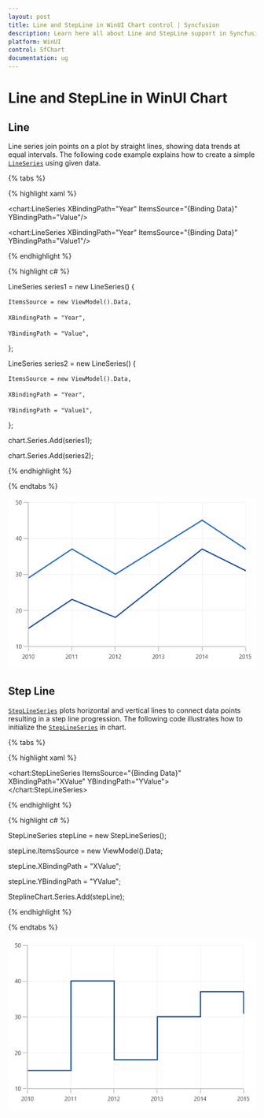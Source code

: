 ```yaml
---
layout: post
title: Line and StepLine in WinUI Chart control | Syncfusion
description: Learn here all about Line and StepLine support in Syncfusion WinUI Chart (SfChart) control and more.
platform: WinUI
control: SfChart
documentation: ug
---
```


# Line and StepLine in WinUI Chart

## Line

Line series join points on a plot by straight lines, showing data trends at equal intervals. The following code example explains how to create a simple [`LineSeries`](https://help.syncfusion.com/cr/WinUI/Syncfusion.UI.Xaml.Charts.LineSeries.html#) using given data.

{% tabs %}

{% highlight xaml %}

<chart:LineSeries XBindingPath="Year" ItemsSource="{Binding Data}" YBindingPath="Value"/>

<chart:LineSeries XBindingPath="Year" ItemsSource="{Binding Data}" YBindingPath="Value1"/>

{% endhighlight %}

{% highlight c# %}

LineSeries series1 = new LineSeries()
{

    ItemsSource = new ViewModel().Data,

    XBindingPath = "Year",

    YBindingPath = "Value",

};

LineSeries series2 = new LineSeries()
{

    ItemsSource = new ViewModel().Data,

    XBindingPath = "Year",

    YBindingPath = "Value1",

};

chart.Series.Add(series1);

chart.Series.Add(series2);

{% endhighlight %}

{% endtabs %}

![Line chart type in WinUI](Series_images/line_chart.png)

## Step Line

[`StepLineSeries`](https://help.syncfusion.com/cr/WinUI/Syncfusion.UI.Xaml.Charts.StepLineSeries.html) plots horizontal and vertical lines to connect data points resulting in a step line progression. The following code illustrates how to initialize the [`StepLineSeries`](https://help.syncfusion.com/cr/WinUI/Syncfusion.UI.Xaml.Charts.StepLineSeries.html) in chart.

{% tabs %}

{% highlight xaml %}

<chart:StepLineSeries ItemsSource="{Binding Data}" XBindingPath="XValue" YBindingPath="YValue">       
</chart:StepLineSeries>

{% endhighlight %}

{% highlight c# %}

StepLineSeries stepLine = new StepLineSeries();

stepLine.ItemsSource = new ViewModel().Data;

stepLine.XBindingPath = "XValue";

stepLine.YBindingPath = "YValue";

SteplineChart.Series.Add(stepLine);

{% endhighlight %}

{% endtabs %}

![StepLine Chart type in WinUI](Series_images/stepline_chart.png)
